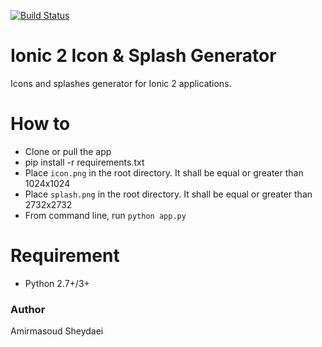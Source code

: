 [![Build Status](https://travis-ci.org/amirmasoud/ionic-resource-generator.svg?branch=master)](https://travis-ci.org/amirmasoud/ionic-resource-generator)

# Ionic 2 Icon & Splash Generator
Icons and splashes generator for Ionic 2 applications.

# How to
* Clone or pull the app
* pip install -r requirements.txt
* Place `icon.png` in the root directory. It shall be equal or greater than 1024x1024
* Place `splash.png` in the root directory. It shall be equal or greater than 2732x2732
* From command line, run `python app.py`

# Requirement
- Python 2.7+/3+

### Author
Amirmasoud Sheydaei
